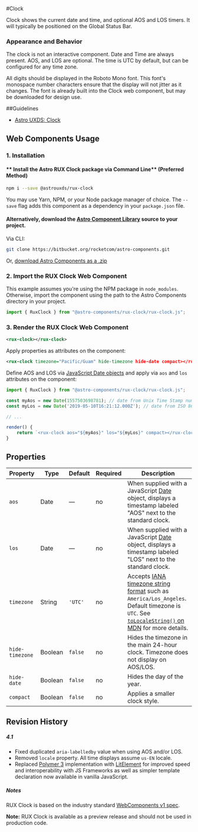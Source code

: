 #Clock

Clock shows the current date and time, and optional AOS and LOS timers. It will typically be positioned on the Global Status Bar.

### Appearance and Behavior
The clock is not an interactive component. Date and Time are always present. AOS, and LOS are optional. The time is UTC by default, but can be configured for any time zone.

All digits should be displayed in the Roboto Mono font. This font's monospace number characters ensure that the display will not jitter as it changes. The font is already built into the Clock web component, but may be downloaded for design use.


##Guidelines

* [Astro UXDS: Clock](https://www.astrouxds.com/ui-components/clock)


## Web Components Usage

### 1. Installation
#### ** Install the Astro RUX Clock package via Command Line** (Preferred Method)

```sh
npm i --save @astrouxds/rux-clock
```

You may use Yarn, NPM, or your Node package manager of choice. The `--save` flag adds this component as a dependency in your `package.json` file.


#### **Alternatively**, download the [Astro Component Library](https://bitbucket.org/rocketcom/astro-components/src/master/) source to your project.
Via CLI: 

```sh
git clone https://bitbucket.org/rocketcom/astro-components.git
```

Or, [download Astro Components as a .zip](https://bitbucket.org/rocketcom/astro-components/get/master.zip)


### 2. Import the RUX Clock Web Component
This example assumes you're using the NPM package in `node_modules`. Otherwise, import the component using the path to the Astro Components directory in your project.

```javascript
import { RuxClock } from "@astro-components/rux-clock/rux-clock.js";
```

### 3. Render the RUX Clock Web Component

```xml
<rux-clock></rux-clock>
```
Apply properties as attributes on the component: 

```xml
<rux-clock timezone="Pacific/Guam" hide-timezone hide-date compact></rux-clock>
```

Define AOS and LOS via [JavaScript Date objects](https://developer.mozilla.org/en-US/docs/Web/JavaScript/Reference/Global_Objects/Date#Several_ways_to_create_a_Date_object) and apply via `aos` and `los` attributes on the component:


```javascript
import { RuxClock } from "@astro-components/rux-clock/rux-clock.js";

const myAos = new Date(1557503698781); // date from Unix Time Stamp number
const myLos = new Date('2019-05-10T16:21:12.000Z'); // date from ISO 8601 string format

// ...

render() {
	return `<rux-clock aos="${myAos}" los="${myLos}" compact></rux-clock>`;
}
```

## Properties

| Property        | Type      | Default | Required | Description  |
| --------------- | --------- | ------- | -------- | ------------ |
| `aos`           | Date    | — | no | When supplied with a JavaScript [Date](https://developer.mozilla.org/en-US/docs/Web/JavaScript/Reference/Global_Objects/Date) object, displays a timestamp labeled "AOS" next to the standard clock. |
| `los`           | Date    | — | no | When supplied with a JavaScript [Date](https://developer.mozilla.org/en-US/docs/Web/JavaScript/Reference/Global_Objects/Date) object, displays a timestamp labeled "LOS" next to the standard clock. |
| `timezone`      | String  | `'UTC'` | no | Accepts [IANA timezone string format](https://www.iana.org/time-zones) such as ``America/Los_Angeles``. Default timezone is `UTC`. See [`toLocaleString()` on MDN](https://developer.mozilla.org/en-US/docs/Web/JavaScript/Reference/Global_Objects/Date/toLocaleTimeString#Parameters) for more details.                                                  |
| `hide-timezone` | Boolean | `false` | no | Hides the timezone in the main 24-hour clock. Timezone does not display on AOS/LOS. |
| `hide-date`     | Boolean | `false` | no |  Hides the day of the year. |
| `compact`       | Boolean | `false` | no |  Applies a smaller clock style. |



## Revision History
##### **4.1**
- Fixed duplicated `aria-labelledby` value when using AOS and/or LOS.
- Removed `locale` property. All time displays assume `us-EN` locale.
- Replaced [Polymer 3](https://www.polymer-project.org) implementation with [LitElement](https://lit-element.polymer-project.org/) for improved speed and interoperability with JS Frameworks as well as simpler template declaration now available in vanilla JavaScript.


##### **Notes**
RUX Clock is based on the industry standard [WebComponents v1 spec](https://html.spec.whatwg.org/multipage/custom-elements.html).

**Note:** RUX Clock is available as a preview release and should not be used in production code.



